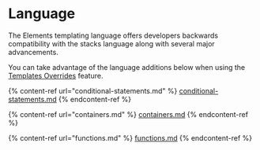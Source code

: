 # Language

The Elements templating language offers developers backwards compatibility with the stacks language along with several major advancements.

You can take advantage of the language additions below when using the [Templates Overrides](../../template-language/porting-stacks/additions/template-overrides.md) feature.

{% content-ref url="conditional-statements.md" %}
[conditional-statements.md](conditional-statements.md)
{% endcontent-ref %}

{% content-ref url="containers.md" %}
[containers.md](containers.md)
{% endcontent-ref %}

{% content-ref url="functions.md" %}
[functions.md](functions.md)
{% endcontent-ref %}

